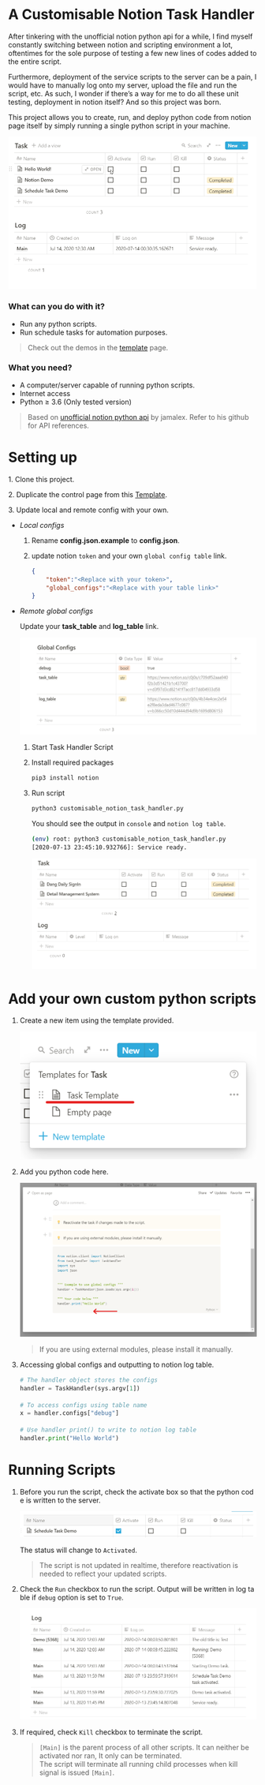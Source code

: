 # A Customisable Notion Task Handler
After tinkering with the unofficial notion python api for a while, I find myself constantly switching between notion and scripting environment a lot, oftentimes for the sole purpose of testing a few new lines of codes added to the entire script.

Furthermore, deployment of the service scripts to the server can be a pain, I would have to manually log onto my server, upload the file and run the script, etc. As such, I wonder if there’s a way for me to do all these unit testing, deployment in notion itself? And so this project was born.

This project allows you to create, run, and deploy python code from notion page itself by simply running a single python script in your machine.

![doc/demo.gif](doc/demo.gif)

### **What can you do with it?**

- Run any python scripts.
- Run schedule tasks for automation purposes.

> Check out the demos in the [template](https://www.notion.so/c0j0s/Customisable-Notion-Task-Handler-7cb192b26a79460fb69ae64af2189f20) page.

### **What you need?**

- A computer/server capable of running python scripts.
- Internet access
- Python ≥ 3.6 (Only tested version)

> Based on [unofficial notion python api](https://github.com/jamalex/notion-py) by jamalex. Refer to his github for API references.

# Setting up

1. Clone this project.

2. Duplicate the control page from this [Template](https://www.notion.so/c0j0s/Customisable-Notion-Task-Handler-7cb192b26a79460fb69ae64af2189f20).

3. Update local and remote config with your own.

- *Local configs*
    1. Rename **config.json.example** to **config.json**.
    2. update notion `token` and your own `global config table` link.

        ```json
        {
        	"token":"<Replace with your token>",
        	"global_configs":"<Replace with your table link>"
        }
        ```

- *Remote global configs*

    Update your **task_table** and **log_table** link.

    ![doc/global_config.png](doc/global_config.png)

    1. Start Task Handler Script
    2. Install required packages

        ```bash
        pip3 install notion
        ```

    3. Run script

        ```bash
        python3 customisable_notion_task_handler.py
        ```

        You should see the output in `console` and `notion log table`.

        ```bash
        (env) root: python3 customisable_notion_task_handler.py
        [2020-07-13 23:45:10.932766]: Service ready.
        ```

        ![doc/log_table_service_start.png](doc/service_start_demo.gif)

# Add your own custom python scripts

1. Create a new item using the template provided.

    ![doc/create_from_template.png](doc/create_from_template.png)

2. Add you python code here.

    ![doc/add_code.png](doc/add_code.png)

    > If you are using external modules, please install it manually.

3. Accessing global configs and outputting to notion log table.

    ```python
    # The handler object stores the configs
    handler = TaskHandler(sys.argv[1])

    # To access configs using table name
    x = handler.configs["debug"]

    # Use handler print() to write to notion log table
    handler.print("Hello World")
    ```
# Running Scripts

1. Before you run the script, check the activate box so that the python code is written to the server.

    ![doc/checkbox_activate.png](doc/checkbox_activate.png)

    The status will change to `Activated`.
    > The script is not updated in realtime, therefore reactivation is needed to reflect your updated scripts.

2. Check the `Run` checkbox to run the script. Output will be written in log table if `debug` option is set to `True`.

    ![doc/log_table_script_output.png](doc/log_table_script_output.png)

3. If required, check `Kill` checkbox to terminate the script.
    > `[Main]` is the parent process of all other scripts. It can neither be activated nor ran, It only can be terminated.  
    > The script will terminate all running child processes when kill signal is issued `[Main]`.
